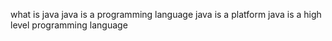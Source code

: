 what is java
java is a programming language
java is a platform
java is a high level programming language
